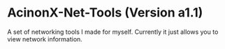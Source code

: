 # AcinonX-Net-Tools (Version a1.1)
A set of networking tools I made for myself. Currently it just allows you to view network information.
